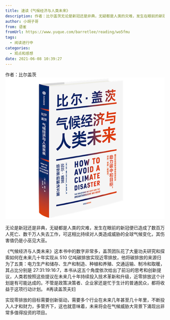 ```yaml
---
title: 速读《气候经济与人类未来》
description: 作者：比尔盖茨无论是新冠还是非典，无疑都是人类的灾难，发生在眼前的新冠便已造成了数百万人死亡、数千万人失去工作，可这相比持续对人类造成威胁的全球气候变化，其伤害值仍是小巫见大巫。《气候经济与人类未来》这本书中的数字非常多，盖茨团队花了大量功夫研究和探索如何在未来几十年实现从 510 亿吨碳排放...
author: 小胡子哥
from: 语雀
fromUrl: https://www.yuque.com/barretlee/reading/wo5fmu
tags:
  - 阅读进行中
categories:
  - 观点和感想
date: 2021-06-08 10:39:27
---
```


作者：比尔盖茨
![image](/blogimgs/2021/06/08/1623861535686-19cfb391-1cd7-4446-b25e-214371ff798b.png)


无论是新冠还是非典，无疑都是人类的灾难，发生在眼前的新冠便已造成了数百万人死亡、数千万人失去工作，可这相比持续对人类造成威胁的全球气候变化，其伤害值仍是小巫见大巫。

《气候经济与人类未来》这本书中的数字非常多，盖茨团队花了大量功夫研究和探索如何在未来几十年实现从 510 亿吨碳排放实现近零排放，他将碳排放的来源归为了五类：电力生产和储存、生产和制造、种植和养殖、交通运输、制冷和取暖，其占比分别是 27:31:19:16:7，本书从这五个角度依次给出了前沿的思考和创新提议，人类若按照这些提议在未来几十年持续投入技术革新和升级，近零排放这个计划是有可能达成的。不管是政策决策者、企业家还是忙于生计的普通民众，都将收益于这项行动计划。 #再读盖茨夫妇

实现零排放的目标需要创新驱动，需要多个行业在未来几年甚至几十年里，不断投入人才和财力，多管齐下，这也就意味着，未来将会在气候威胁大背景下涌现出非常多值得投资的项目。
